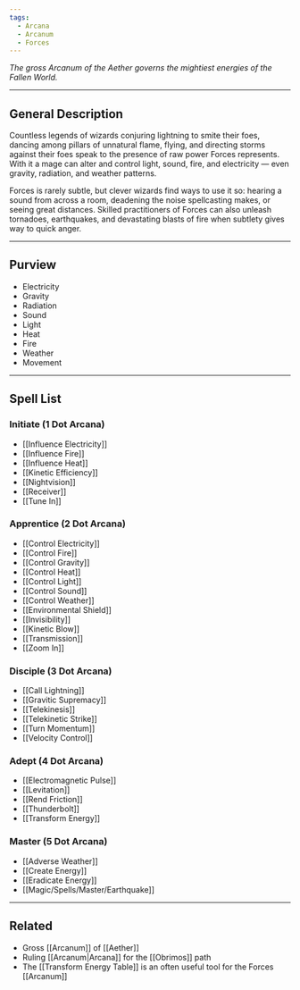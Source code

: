```yaml
---
tags:
  - Arcana
  - Arcanum
  - Forces
---
```


_The gross Arcanum of the Aether governs the mightiest energies of the Fallen World._

---

## General Description

Countless legends of wizards conjuring lightning to smite their foes, dancing among pillars of unnatural flame, flying, and directing storms against their foes speak to the presence of raw power Forces represents. With it a mage can alter and control light, sound, fire, and electricity — even gravity, radiation, and weather patterns.

Forces is rarely subtle, but clever wizards find ways to use it so: hearing a sound from across a room, deadening the noise spellcasting makes, or seeing great distances. Skilled practitioners of Forces can also unleash tornadoes, earthquakes, and devastating blasts of fire when subtlety gives way to quick anger.

---

## Purview

- Electricity
- Gravity
- Radiation
- Sound
- Light
- Heat
- Fire
- Weather
- Movement

---

## Spell List

### Initiate (1 Dot Arcana)

- [[Influence Electricity]]
- [[Influence Fire]]
- [[Influence Heat]]
- [[Kinetic Efficiency]]
- [[Nightvision]]
- [[Receiver]]
- [[Tune In]]

### Apprentice (2 Dot Arcana)

- [[Control Electricity]]
- [[Control Fire]]
- [[Control Gravity]]
- [[Control Heat]]
- [[Control Light]]
- [[Control Sound]]
- [[Control Weather]]
- [[Environmental Shield]]
- [[Invisibility]]
- [[Kinetic Blow]]
- [[Transmission]]
- [[Zoom In]]

### Disciple (3 Dot Arcana)

- [[Call Lightning]]
- [[Gravitic Supremacy]]
- [[Telekinesis]]
- [[Telekinetic Strike]]
- [[Turn Momentum]]
- [[Velocity Control]]

### Adept (4 Dot Arcana)

- [[Electromagnetic Pulse]]
- [[Levitation]]
- [[Rend Friction]]
- [[Thunderbolt]]
- [[Transform Energy]]

### Master (5 Dot Arcana)

- [[Adverse Weather]]
- [[Create Energy]]
- [[Eradicate Energy]]
- [[Magic/Spells/Master/Earthquake]]

---

## Related

- Gross [[Arcanum]] of [[Aether]]
- Ruling [[Arcanum|Arcana]] for the [[Obrimos]] path
- The [[Transform Energy Table]] is an often useful tool for the Forces [[Arcanum]]